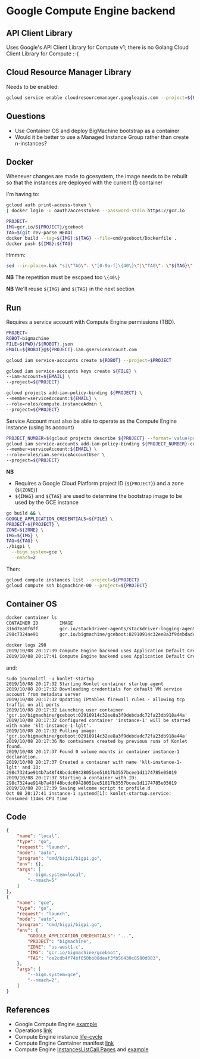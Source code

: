 # Google Compute Engine backend

## API Client Library

Uses Google's API Client Library for Compute v1; there is no Golang Cloud Client Library for Compute :-(

## Cloud Resource Manager Library

Needs to be enabled:

```bash
gcloud service enable cloudresourcemanager.googleapis.com --project=${PROJECT}
```

## Questions

+ Use Container OS and deploy BigMachine bootstrap as a container
+ Would it be better to use a Managed Instance Group rather than create n-instances?

## Docker

Whenever changes are made to gcesystem, the image needs to be rebuilt so that the instances are deployed with the current (!) container

I'm having to:
```bash
gcloud auth print-access-token \
| docker login -u oauth2accesstoken --password-stdin https://gcr.io
```

```bash
PROJECT=
IMG=gcr.io/${PROJECT}/gceboot
TAG=$(git rev-parse HEAD)
docker build --tag=${IMG}:${TAG} --file=cmd/gceboot/Dockerfile .
docker push ${IMG}:${TAG}
```

Hmmm:
```bash
sed --in-place=.bak "s|\"TAG\": \"[0-9a-f]\{40\}\"|\"TAG\": \"${TAG}\"|g" ./.vscode/launch.json
```
**NB** The repetition must be escpaed too `\{40\}`

**NB** We'll reuse `${IMG}` and `${TAG}` in the next section

## Run

Requires a service account with Compute Engine permissions (TBD).

```bash
PROJECT=
ROBOT=bigmachine
FILE=${PWD}/${ROBOT}.json
EMAIL=${ROBOT}@${PROJECT}.iam.gserviceaccount.com

gcloud iam service-accounts create ${ROBOT} --project=$PROJECT

gcloud iam service-accounts keys create ${FILE} \
--iam-account=${EMAIL} \
--project=${PROJECT}

gcloud projects add-iam-policy-binding ${PROJECT} \
--member=serviceAccount:${EMAIL} \
--role=roles/compute.instanceAdmin \
--project=${PROJECT}
```

Service Account must also be able to operate as the Compute Engine instance (using its account)

```bash
PROJECT_NUMBER=$(gcloud projects describe ${PROJECT} --format='value(projectNumber)') && echo ${PROJECT_NUMBER}
gcloud iam service-accounts add-iam-policy-binding ${PROJECT_NUMBER}-compute@developer.gserviceaccount.com \
--member=serviceAccount:${EMAIL} \
--role=roles/iam.serviceAccountUser \
--project=${PROJECT}
```

**NB** 
+ Requires a Google Cloud Platform project ID (`${PROJECT}`) and a zone (`${ZONE}`)
+ `${IMAG}` and `${TAG}` are used to determine the bootstrap image to be used by the GCE instance

```bash
go build && \
GOOGLE_APPLICATION_CREDENTIALS=${FILE} \
PROJECT=${PROJECT} \
ZONE=${ZONE} \
IMG=${IMG} \
TAG=${TAG} \
./bigpi \
  --bigm.system=gce \
  --nmach=2
```
Then:
```bash
gcloud compute instances list --project=${PROJECT}
gcloud compute ssh bigmachine-00 --project=${PROJECT}
```

## Container OS

```bash
docker container ls
CONTAINER ID        IMAGE                                                                COMMAND                  NAMES
316d7ea0f6ff        gcr.io/stackdriver-agents/stackdriver-logging-agent:0.2-1.5.33-1-1   "/entrypoint.sh /usr…"   stackdriver-logging-agent
298c7324ae91        gcr.io/bigmachine/gceboot:02910914c32ee8a3f9debdadc72fa23db918a44a   "/gceboot --log=debu…"   klt-instance-1-lglt

docker logs 298
2019/10/08 20:17:39 Compute Engine backend uses Application Default Credentials. GOOGLE_APPLICATION_CREDENTIALS environment variable is unset
2019/10/08 20:17:41 Compute Engine backend uses Application Default Credentials. GOOGLE_APPLICATION_CREDENTIALS environment variable is unset
```
and:
```
sudo journalctl -u konlet-startup
2019/10/08 20:17:32 Starting Konlet container startup agent
2019/10/08 20:17:32 Downloading credentials for default VM service account from metadata server
2019/10/08 20:17:32 Updating IPtables firewall rules - allowing tcp traffic on all ports
2019/10/08 20:17:32 Launching user container 'gcr.io/bigmachine/gceboot:02910914c32ee8a3f9debdadc72fa23db918a44a'
2019/10/08 20:17:32 Configured container 'instance-1' will be started with name 'klt-instance-1-lglt'.
2019/10/08 20:17:32 Pulling image: 'gcr.io/bigmachine/gceboot:02910914c32ee8a3f9debdadc72fa23db918a44a'
2019/10/08 20:17:36 No containers created by previous runs of Konlet found.
2019/10/08 20:17:37 Found 0 volume mounts in container instance-1 declaration.
2019/10/08 20:17:37 Created a container with name 'klt-instance-1-lglt' and ID: 298c7324ae914b7a48f48bcdc09428051ee51017b3557bcee1d1174785e05019
2019/10/08 20:17:37 Starting a container with ID: 298c7324ae914b7a48f48bcdc09428051ee51017b3557bcee1d1174785e05019
2019/10/08 20:17:39 Saving welcome script to profile.d
Oct 08 20:17:41 instance-1 systemd[1]: konlet-startup.service: Consumed 114ms CPU time
```

## Code

```JSON
{
    "name": "local",
    "type": "go",
    "request": "launch",
    "mode": "auto",
    "program": "cmd/bigpi/bigpi.go",
    "env": {},
    "args": [
        "--bigm.system=local",
        "--nmach=5"
    ]
},
{
    "name": "gce",
    "type": "go",
    "request": "launch",
    "mode": "auto",
    "program": "cmd/bigpi/bigpi.go",
    "env": {
        "GOOGLE_APPLICATION_CREDENTIALS": "...",
        "PROJECT": "bigmachine",
        "ZONE": "us-west1-c",
        "IMG": "gcr.io/bigmachine/gceboot",
        "TAG": "ce2cdb4f74bf050bb08deaf3fb56430c8580d083",
    },
    "args": [
        "--bigm.system=gce",
        "--nmach=2",
    ]
}
```

## References

+ Google Compute Engine [example](https://github.com/googleapis/google-api-go-client/blob/master/examples/compute.go)
+ Operations [link](https://cloud.google.com/compute/docs/api/how-tos/api-requests-responses#handling_api_responses)
+ Compute Engine instance [life-cycle](https://cloud.google.com/compute/docs/instances/instance-life-cycle)
+ Compute Engine Container manifest [link](https://cloud.google.com/deployment-manager/docs/create-container-deployment#create_a_container_manifest)
+ Compute Engine [InstancesListCall.Pages](https://godoc.org/google.golang.org/api/compute/v1#InstancesListCall.Pages) and [example](https://cloud.google.com/compute/docs/reference/rest/v1/instances/list)